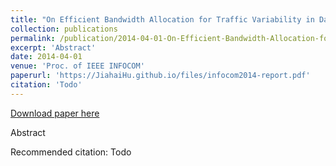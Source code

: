 ```yaml
---
title: "On Efficient Bandwidth Allocation for Traffic Variability in Datacenters"
collection: publications
permalink: /publication/2014-04-01-On-Efficient-Bandwidth-Allocation-for-Traffic-Variability-in-Datacenters
excerpt: 'Abstract'
date: 2014-04-01
venue: 'Proc. of IEEE INFOCOM'
paperurl: 'https://JiahaiHu.github.io/files/infocom2014-report.pdf'
citation: 'Todo'
---
```


<a href='https://JiahaiHu.github.io/files/infocom2014-report.pdf'>Download paper here</a>

Abstract

Recommended citation: Todo